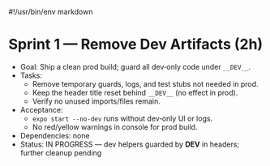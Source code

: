 #!/usr/bin/env markdown
# Sprint 1 — Remove Dev Artifacts (2h)

- Goal: Ship a clean prod build; guard all dev‑only code under `__DEV__`.
- Tasks:
  - Remove temporary guards, logs, and test stubs not needed in prod.
  - Keep the header title reset behind `__DEV__` (no effect in prod).
  - Verify no unused imports/files remain.
- Acceptance:
  - `expo start --no-dev` runs without dev‑only UI or logs.
  - No red/yellow warnings in console for prod build.
- Dependencies: none
- Status: IN PROGRESS — dev helpers guarded by __DEV__ in headers; further cleanup pending
